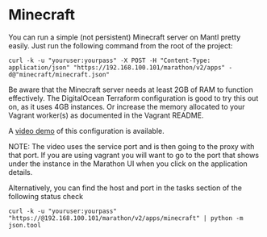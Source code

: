 # Minecraft

You can run a simple (not persistent) Minecraft server on Mantl pretty easily.
Just run the following command from the root of the project:

```
curl -k -u "youruser:yourpass" -X POST -H "Content-Type: application/json" "https://192.168.100.101/marathon/v2/apps" -d@"minecraft/minecraft.json"
```

Be aware that the Minecraft server needs at least 2GB of RAM to function
effectively. The DigitalOcean Terraform configuration is good to try this out
on, as it uses 4GB instances.  Or increase the memory allocated to your Vagrant
worker(s) as documented in the Vagrant README.

A [video demo](https://asteris.wistia.com/medias/nd77k59sk6) of this
configuration is available.

NOTE: The video uses the service port and is then going to the proxy with that
port. If you are using vagrant you will want to go to the port that shows under
the instance in the Marathon UI when you click on the application details.

Alternatively, you can find the host and port in the tasks section of the
following status check

    curl -k -u "youruser:yourpass" "https://@192.168.100.101/marathon/v2/apps/minecraft" | python -m json.tool
